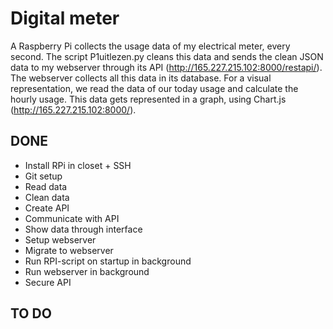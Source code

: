 # Digital meter

A Raspberry Pi collects the usage data of my electrical meter, every second.
The script P1uitlezen.py cleans this data and sends the clean JSON data to my webserver through its API (http://165.227.215.102:8000/restapi/).
The webserver collects all this data in its database.
For a visual representation, we read the data of our today usage and calculate the hourly usage.
This data gets represented in a graph, using Chart.js (http://165.227.215.102:8000/).

## DONE

- Install RPi in closet + SSH 
- Git setup
- Read data
- Clean data
- Create API
- Communicate with API
- Show data through interface
- Setup webserver
- Migrate to webserver
- Run RPI-script on startup in background
- Run webserver in background
- Secure API

## TO DO
